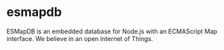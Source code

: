 # esmapdb
ESMapDB is an embedded database for Node.js with an ECMAScript Map interface.  We believe in an open Internet of Things.
